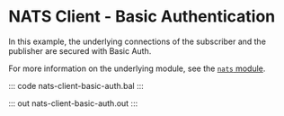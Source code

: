 # NATS Client - Basic Authentication

In this example, the underlying connections of the subscriber and the publisher are secured with Basic Auth.

For more information on the underlying module, see the [`nats` module](https://lib.ballerina.io/ballerinax/nats/latest).

::: code nats-client-basic-auth.bal :::

::: out nats-client-basic-auth.out :::
